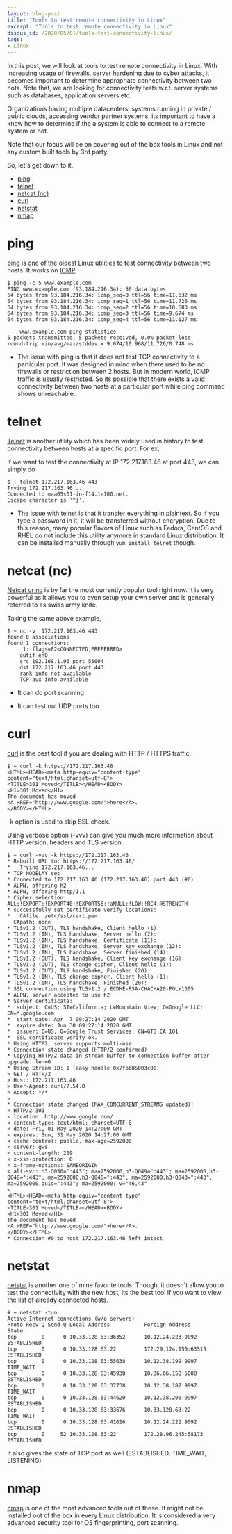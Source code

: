 ```yaml
---
layout: blog-post
title: "Tools to test remote connectivity in Linux"
excerpt: "Tools to test remote connectivity in Linux"
disqus_id: /2020/05/01/tools-test-connectivity-linux/
tags:
- Linux
---
```


In this post, we will look at tools to test remote connectivity in Linux. With increasing usage of firewalls, server hardening due to cyber attacks, it becomes important to determine appropriate connectivity between two hots. Note that, we are looking for connectivity tests w.r.t. server systems such as databases, application servers etc.

Organizations having multiple datacenters, systems running in private / public clouds, accessing vendor partner systems, its important to have a know how to determine if the a system is able to connect to a remote system or not. 

Note that our focus will be on covering out of the box tools in Linux and not any custom built tools by 3rd party.

So, let's get down to it.

- [ping](#ping)
- [telnet](#telnet)
- [netcat (nc)](#netcat-nc)
- [curl](#curl)
- [netstat](#netstat)
- [nmap](#nmap)

<a name="ping"></a>

# ping
[ping](https://en.wikipedia.org/wiki/Ping_(networking_utility)) is one of the oldest Linux utilities to test connectivity between two hosts. It works on [ICMP](https://en.wikipedia.org/wiki/Internet_Control_Message_Protocol)

```console
$ ping -c 5 www.example.com
PING www.example.com (93.184.216.34): 56 data bytes
64 bytes from 93.184.216.34: icmp_seq=0 ttl=56 time=11.632 ms
64 bytes from 93.184.216.34: icmp_seq=1 ttl=56 time=11.726 ms
64 bytes from 93.184.216.34: icmp_seq=2 ttl=56 time=10.683 ms
64 bytes from 93.184.216.34: icmp_seq=3 ttl=56 time=9.674 ms
64 bytes from 93.184.216.34: icmp_seq=4 ttl=56 time=11.127 ms

--- www.example.com ping statistics ---
5 packets transmitted, 5 packets received, 0.0% packet loss
round-trip min/avg/max/stddev = 9.674/10.968/11.726/0.748 ms
```

- The issue with ping is that it does not test TCP connectivity to a particular port. It was designed in mind when there used to be no firewalls or restriction between 2 hosts. But in modern world, ICMP traffic is usually restricted. So its possible that there exists a valid connectivity between two hosts at a particular port while ping command shows unreachable.

<a name="telnet"></a>

# telnet
[Telnet](https://en.wikipedia.org/wiki/Telnet) is another utility which has been widely used in history to test connectivity between hosts at a specific port. For ex,

if we want to test the connectivity at IP 172.217.163.46 at port 443, we can simply do

```console
$ ~ telnet 172.217.163.46 443
Trying 172.217.163.46...
Connected to maa05s01-in-f14.1e100.net.
Escape character is '^]'.
```

- The issue with telnet is that it transfer everything in plaintext. So if you type a password in it, it will be transferred without encryption. Due to this reason, many popular flavors of Linux such as Fedora, CentOS and RHEL do not include this utility anymore in standard Linux distribution. It can be installed manually through `yum install telnet` though.

<a name="nc"></a>

# netcat (nc)
[Netcat or nc](https://en.wikipedia.org/wiki/Netcat) is by far the most currently popular tool right now. It is very powerful as it allows you to even setup your own server and is generally referred to as swiss army knife.

Taking the same above example,

```console
$ ~ nc -v  172.217.163.46 443
found 0 associations
found 1 connections:
     1:	flags=82<CONNECTED,PREFERRED>
	outif en0
	src 192.168.1.96 port 55004
	dst 172.217.163.46 port 443
	rank info not available
	TCP aux info available
```
+ It can do port scanning

+ It can test out UDP ports too

<a name="curl"></a>

# curl
[curl](https://curl.haxx.se/docs/manpage.html#-k) is the best tool if you are dealing with HTTP / HTTPS traffic.

```console
$ ~ curl -k https://172.217.163.46
<HTML><HEAD><meta http-equiv="content-type" content="text/html;charset=utf-8">
<TITLE>301 Moved</TITLE></HEAD><BODY>
<H1>301 Moved</H1>
The document has moved
<A HREF="http://www.google.com/">here</A>.
</BODY></HTML>
```
-k option is used to skip SSL check.

Using verbose option (-vvv) can give you much more information about HTTP version, headers and TLS version. 

```console
$ ~ curl -vvv -k https://172.217.163.46
* Rebuilt URL to: https://172.217.163.46/
*   Trying 172.217.163.46...
* TCP_NODELAY set
* Connected to 172.217.163.46 (172.217.163.46) port 443 (#0)
* ALPN, offering h2
* ALPN, offering http/1.1
* Cipher selection: ALL:!EXPORT:!EXPORT40:!EXPORT56:!aNULL:!LOW:!RC4:@STRENGTH
* successfully set certificate verify locations:
*   CAfile: /etc/ssl/cert.pem
  CApath: none
* TLSv1.2 (OUT), TLS handshake, Client hello (1):
* TLSv1.2 (IN), TLS handshake, Server hello (2):
* TLSv1.2 (IN), TLS handshake, Certificate (11):
* TLSv1.2 (IN), TLS handshake, Server key exchange (12):
* TLSv1.2 (IN), TLS handshake, Server finished (14):
* TLSv1.2 (OUT), TLS handshake, Client key exchange (16):
* TLSv1.2 (OUT), TLS change cipher, Client hello (1):
* TLSv1.2 (OUT), TLS handshake, Finished (20):
* TLSv1.2 (IN), TLS change cipher, Client hello (1):
* TLSv1.2 (IN), TLS handshake, Finished (20):
* SSL connection using TLSv1.2 / ECDHE-RSA-CHACHA20-POLY1305
* ALPN, server accepted to use h2
* Server certificate:
*  subject: C=US; ST=California; L=Mountain View; O=Google LLC; CN=*.google.com
*  start date: Apr  7 09:27:14 2020 GMT
*  expire date: Jun 30 09:27:14 2020 GMT
*  issuer: C=US; O=Google Trust Services; CN=GTS CA 1O1
*  SSL certificate verify ok.
* Using HTTP2, server supports multi-use
* Connection state changed (HTTP/2 confirmed)
* Copying HTTP/2 data in stream buffer to connection buffer after upgrade: len=0
* Using Stream ID: 1 (easy handle 0x7fb685003c00)
> GET / HTTP/2
> Host: 172.217.163.46
> User-Agent: curl/7.54.0
> Accept: */*
>
* Connection state changed (MAX_CONCURRENT_STREAMS updated)!
< HTTP/2 301
< location: http://www.google.com/
< content-type: text/html; charset=UTF-8
< date: Fri, 01 May 2020 14:27:00 GMT
< expires: Sun, 31 May 2020 14:27:00 GMT
< cache-control: public, max-age=2592000
< server: gws
< content-length: 219
< x-xss-protection: 0
< x-frame-options: SAMEORIGIN
< alt-svc: h3-Q050=":443"; ma=2592000,h3-Q049=":443"; ma=2592000,h3-Q048=":443"; ma=2592000,h3-Q046=":443"; ma=2592000,h3-Q043=":443"; ma=2592000,quic=":443"; ma=2592000; v="46,43"
<
<HTML><HEAD><meta http-equiv="content-type" content="text/html;charset=utf-8">
<TITLE>301 Moved</TITLE></HEAD><BODY>
<H1>301 Moved</H1>
The document has moved
<A HREF="http://www.google.com/">here</A>.
</BODY></HTML>
* Connection #0 to host 172.217.163.46 left intact
```

<a name="netstat"></a>

# netstat
[netstat](https://linux.die.net/man/8/netstat) is another one of mine favorite tools. Though, it doesn't allow you to test the connectivity with the new host, its the best tool if you want to view the list of already 
connected hosts.

```console
# ~ netstat -tun
Active Internet connections (w/o servers)
Proto Recv-Q Send-Q Local Address           Foreign Address         State
tcp        0      0 10.33.128.63:36352      10.12.24.223:9092       ESTABLISHED
tcp        0      0 10.33.128.63:22         172.29.124.150:63515    ESTABLISHED
tcp        0      0 10.33.128.63:55638      10.12.38.199:9997       TIME_WAIT
tcp        0      0 10.33.128.63:45938      10.36.66.150:5000       ESTABLISHED
tcp        0      0 10.33.128.63:37738      10.12.38.187:9997       TIME_WAIT
tcp        0      0 10.33.128.63:44620      10.12.38.206:9997       ESTABLISHED
tcp        0      0 10.33.128.63:33676      10.33.128.63:22         TIME_WAIT
tcp        0      0 10.33.128.63:41616      10.12.24.222:9092       ESTABLISHED
tcp        0     52 10.33.128.63:22         172.28.96.245:58173     ESTABLISHED
```

It also gives the state of TCP port as well (ESTABLISHED, TIME_WAIT, LISTENING)

<a name="nmap"></a>

# nmap
[nmap](https://nmap.org/) is one of the most advanced tools out of these. It might not be installed out of the box in every Linux distribution.
It is considered a very advanced security tool for OS fingerprinting, port scanning.

